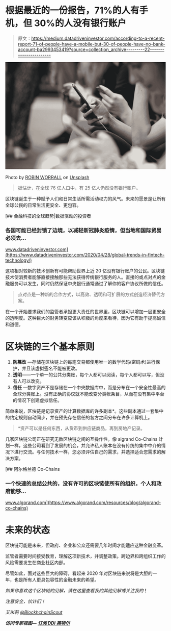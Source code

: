 # 根据最近的一份报告，71%的人有手机，但 30%的人没有银行账户

> 原文：<https://medium.datadriveninvestor.com/according-to-a-recent-report-71-of-people-have-a-mobile-but-30-of-people-have-no-bank-account-ba2993453419?source=collection_archive---------22----------------------->

![](img/120678b87c0d76ee4a9ba8664a9d3a38.png)

Photo by [ROBIN WORRALL](https://unsplash.com/@robin_rednine?utm_source=medium&utm_medium=referral) on [Unsplash](https://unsplash.com?utm_source=medium&utm_medium=referral)

> 据估计，在全球 76 亿人口中，有 25 亿人仍然没有银行账户。

区块链诞生于一种赋予人们和日常生活所需活动权力的风气。未来的愿景是让所有全球公民的日常生活更安全、更包容。

[](https://www.datadriveninvestor.com/2020/04/28/global-trends-in-fintech-technology/) [## 金融科技的全球趋势|数据驱动的投资者

### 各国可能已经封锁了边境，以减轻新冠肺炎疫情，但当地和国际贸易必须去…

www.datadriveninvestor.com](https://www.datadriveninvestor.com/2020/04/28/global-trends-in-fintech-technology/) 

这项相对较新的技术创新有可能帮助世界上近 20 亿没有银行账户的公民。区块链技术使消费者能够直接接触那些无法获得传统银行服务的人。直接的或点对点的金融服务可以发生，同时仍然保证中央银行通常通过了解你的客户协议所做的信任。

> 点对点是一种新的合作方式，以高效、透明和可扩展的方式创造经济替代方案。

在一个开始要求我们的监管者承担更大责任的世界里，区块链可以增加一层更安全的透明度。这种巨大的财务转变应该从积极的角度来看待，因为它有助于提高诚信和道德。

# 区块链的三个基本原则

1.  **防篡改** —存储在区块链上的每笔交易都使用唯一的数学代码(密码术)进行保护，并且该虚拟签名不能被更改。
2.  **透明**——一个单一的公共分类账，每个人都可以阅读，每个人都可以写，但没有人可以改变。
3.  **信任** —数字资产不是存储在一个中央数据库中，而是分布在一个安全性最高的全球分类账上。没有正确的协议就不能改变分类帐条目，从而在没有集中平台的情况下创建虚拟信任。

简单来说，区块链是记录资产的计算数据库的许多副本*。这些副本通过一套集中的约定规则自动同步，并在预先存在信任的各方之间分布在许多计算机上。

> *资产可以是任何东西，从货币到供应链商品，再到房地产记录。

几家区块链公司正在研究无数区块链之间的互操作性。像 algrand Co-Chains 计划一样，这些公司看到了发展的机会，并允许私人账本在没有传统的集中中介的情况下进行交流。与任何技术一样，您必须评估自己的需求，并选择适合您需求的解决方案。

[](https://www.algorand.com/resources/blog/algorand-co-chains) [## 阿尔格兰德 Co-Chains

### 一个快速的总结公共的，没有许可的区块链使所有的组织，个人和政府能够…

www.algorand.com](https://www.algorand.com/resources/blog/algorand-co-chains) 

# 未来的状态

区块链可能是未来，但政府、企业和公众还需要几年时间才能适应这种金融变革。

监管者需要时间接受教育，理解这项新技术，并调整政策。跨边界和跨组织工作的风险需要发生在商业社区内部。

尽管如此，面对这些巨大的障碍，看起来 2020 年对区块链来说将是大胆的一年，也是所有人更具包容性的金融未来的希望。

*如果你喜欢这个区块链的见解，请在这里查看我的其他见解或关注我的*[](https://twitter.com/e_nicleoid)**！**

*注意安全，伙计们！*

*艾米莉 [@BlockhchainScout](https://twitter.com/BlockchainScout)*

***访问专家视图—** [**订阅 DDI 英特尔**](https://datadriveninvestor.com/ddi-intel)*
